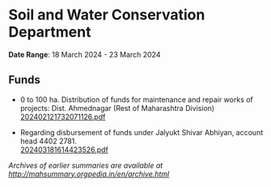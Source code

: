 # Soil and Water Conservation Department

**Date Range**: 18 March 2024 - 23 March 2024


## Funds
- 0 to 100 ha. Distribution of funds for maintenance and repair works of projects: Dist. Ahmednagar (Rest of Maharashtra Division)\
  [202402121732071126.pdf](https://gr.maharashtra.gov.in/Site/Upload/Government%20Resolutions/English/202402121732071126.pdf)

- Regarding disbursement of funds under Jalyukt Shivar Abhiyan, account head 4402 2781.\
  [202403181614423526.pdf](https://gr.maharashtra.gov.in/Site/Upload/Government%20Resolutions/English/202403181614423526...pdf)


*Archives of earlier summaries are available at http://mahsummary.orgpedia.in/en/archive.html*